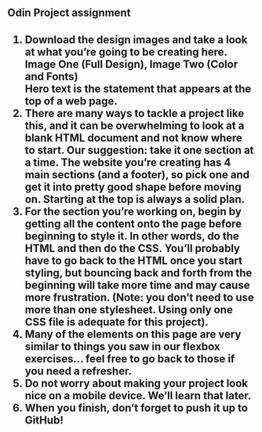 <h2>Odin Project assignment<h2>
<ol>
<li>Download the design images and take a look at what you’re going to be creating here. Image One (Full Design), Image Two (Color and Fonts)<br>
Hero text is the statement that appears at the top of a web page.</li>

<li>There are many ways to tackle a project like this, and it can be overwhelming to look at a blank HTML document and not know where to start. Our suggestion: take it one section at a time. The website you’re creating has 4 main sections (and a footer), so pick one and get it into pretty good shape before moving on. Starting at the top is always a solid plan.</li>
<li>For the section you’re working on, begin by getting all the content onto the page before beginning to style it. In other words, do the HTML and then do the CSS. You’ll probably have to go back to the HTML once you start styling, but bouncing back and forth from the beginning will take more time and may cause more frustration. (Note: you don’t need to use more than one stylesheet. Using only one CSS file is adequate for this project).</li>
<li>Many of the elements on this page are very similar to things you saw in our flexbox exercises… feel free to go back to those if you need a refresher.</li>
<li>Do not worry about making your project look nice on a mobile device. We’ll learn that later.</li>
<li>When you finish, don’t forget to push it up to GitHub!</li>
</ol>